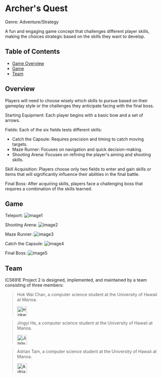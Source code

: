 # Archer's Quest

Genre: Adventure/Strategy

A fun and engaging game concept that challenges different player skills, making the choices strategic based on the skills they want to develop.

## Table of Contents

- [Game Overview](#overview)
- [Game](#game)
- [Team](#team)

## Overview

Players will need to choose wisely which skills to pursue based on their gameplay style or the challenges they anticipate facing with the final boss.

Starting Equipment: Each player begins with a basic bow and a set of arrows.

Fields: Each of the six fields tests different skills:

- Catch the Capsule: Requires precision and timing to catch moving targets.
- Maze Runner: Focuses on navigation and quick decision-making.
- Shooting Arena: Focuses on refining the player's aiming and shooting skills.

Skill Acquisition: Players choose only two fields to enter and gain skills or items that will significantly influence their abilities in the final battle.

Final Boss: After acquiring skills, players face a challenging boss that requires a combination of the skills learned.

## Game 

Teleport:
<img src="image1" alt="image1">

Shooting Arena:
<img src="image2" alt="image2">

Maze Runner:
<img src="image3" alt="image3">

Catch the Capsule:
<img src="image4" alt="image4">

Final Boss:
<img src="image5" alt="image5">


## Team

ICS691E Project 2 is designed, implemented, and maintained by a team consisting of three members:

> Hok Wai Chan, a computer science student at the University of Hawaii at Manoa.
>
> <a href="https://github.com/hokwaichan"><img src="https://github.com/hokwaichan.png" alt="Hokwai" width="32" height="32"></a>

> Jingyi He, a computer science student at the University of Hawaii at Manoa.
>
> <a href="https://github.com/jing2003"><img src="https://github.com/jing2003.png" alt="Jingyi" width="32" height="32"></a>

> Adrian Tam, a computer science student at the University of Hawaii at Manoa.
>
> <a href="https://github.com/adrianwtam"><img src="https://github.com/adrianwtam.png" alt="Adrian" width="32" height="32"></a>
